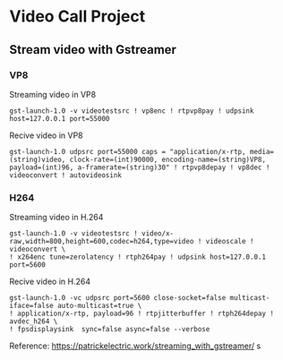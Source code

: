 # Video Call Project

## Stream video with Gstreamer

### VP8

Streaming video in VP8
```
gst-launch-1.0 -v videotestsrc ! vp8enc ! rtpvp8pay ! udpsink host=127.0.0.1 port=55000
```

Recive video in VP8
```
gst-launch-1.0 udpsrc port=55000 caps = "application/x-rtp, media=(string)video, clock-rate=(int)90000, encoding-name=(string)VP8, payload=(int)96, a-framerate=(string)30" ! rtpvp8depay ! vp8dec ! videoconvert ! autovideosink

```

### H264

Streaming video in H.264
```
gst-launch-1.0 -v videotestsrc ! video/x-raw,width=800,height=600,codec=h264,type=video ! videoscale ! videoconvert \
! x264enc tune=zerolatency ! rtph264pay ! udpsink host=127.0.0.1 port=5600
```

Recive video in H.264
```
gst-launch-1.0 -vc udpsrc port=5600 close-socket=false multicast-iface=false auto-multicast=true \
! application/x-rtp, payload=96 ! rtpjitterbuffer ! rtph264depay ! avdec_h264 \
! fpsdisplaysink  sync=false async=false --verbose
```

Reference: https://patrickelectric.work/streaming_with_gstreamer/
s

